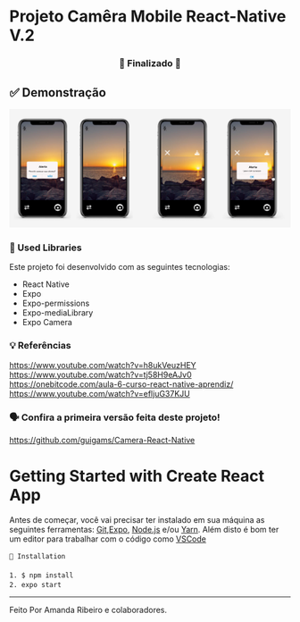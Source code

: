 # Projeto Camêra Mobile React-Native V.2

<h3 align="center"> 
🚧  Finalizado  🚧
</h3>

## ✅ Demonstração

<div display='flex'>
  <img src="https://github.com/guigams/Camera-ReactNative-V2/blob/main/Images/DemoCam.PNG" />
</div>

### 🚀 Used Libraries

Este projeto foi desenvolvido com as seguintes tecnologias:

- React Native
- Expo
- Expo-permissions
- Expo-mediaLibrary
- Expo Camera

### 💡 Referências
https://www.youtube.com/watch?v=h8ukVeuzHEY
https://www.youtube.com/watch?v=tj58H9eAJv0
https://onebitcode.com/aula-6-curso-react-native-aprendiz/
https://www.youtube.com/watch?v=efljuG37KJU

### 🗣 Confira a primeira versão feita deste projeto!
https://github.com/guigams/Camera-React-Native

# Getting Started with Create React App

Antes de começar, você vai precisar ter instalado em sua máquina as seguintes ferramentas:
[Git](https://git-scm.com),[Expo](https://expo.dev/), [Node.js](https://nodejs.org/en/) e/ou [Yarn](https://yarnpkg.com/). 
Além disto é bom ter um editor para trabalhar com o código como [VSCode](https://code.visualstudio.com/)

```bash
📗 Installation

1. $ npm install
2. expo start
```

<hr/>

Feito Por Amanda Ribeiro e colaboradores.
